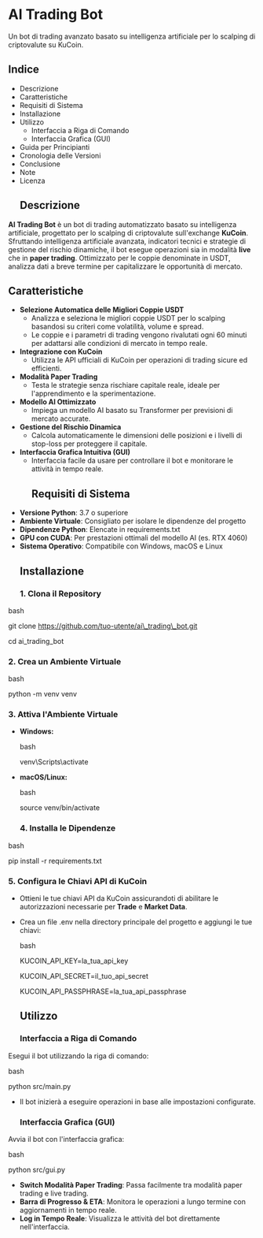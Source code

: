 # **AI Trading Bot**
Un bot di trading avanzato basato su intelligenza artificiale per lo scalping di criptovalute su KuCoin.
## **Indice**
- Descrizione
- Caratteristiche
- Requisiti di Sistema
- Installazione
- Utilizzo
  - Interfaccia a Riga di Comando
  - Interfaccia Grafica (GUI)
- Guida per Principianti
- Cronologia delle Versioni
- Conclusione
- Note
- Licenza
  ## **Descrizione**
**AI Trading Bot** è un bot di trading automatizzato basato su intelligenza artificiale, progettato per lo scalping di criptovalute sull'exchange **KuCoin**. Sfruttando intelligenza artificiale avanzata, indicatori tecnici e strategie di gestione del rischio dinamiche, il bot esegue operazioni sia in modalità **live** che in **paper trading**. Ottimizzato per le coppie denominate in USDT, analizza dati a breve termine per capitalizzare le opportunità di mercato.
## **Caratteristiche**
- **Selezione Automatica delle Migliori Coppie USDT**
  - Analizza e seleziona le migliori coppie USDT per lo scalping basandosi su criteri come volatilità, volume e spread.
  - Le coppie e i parametri di trading vengono rivalutati ogni 60 minuti per adattarsi alle condizioni di mercato in tempo reale.
- **Integrazione con KuCoin**
  - Utilizza le API ufficiali di KuCoin per operazioni di trading sicure ed efficienti.
- **Modalità Paper Trading**
  - Testa le strategie senza rischiare capitale reale, ideale per l'apprendimento e la sperimentazione.
- **Modello AI Ottimizzato**
  - Impiega un modello AI basato su Transformer per previsioni di mercato accurate.
- **Gestione del Rischio Dinamica**
  - Calcola automaticamente le dimensioni delle posizioni e i livelli di stop-loss per proteggere il capitale.
- **Interfaccia Grafica Intuitiva (GUI)**
  - Interfaccia facile da usare per controllare il bot e monitorare le attività in tempo reale.
    ## **Requisiti di Sistema**
- **Versione Python**: 3.7 o superiore
- **Ambiente Virtuale**: Consigliato per isolare le dipendenze del progetto
- **Dipendenze Python**: Elencate in requirements.txt
- **GPU con CUDA**: Per prestazioni ottimali del modello AI (es. RTX 4060)
- **Sistema Operativo**: Compatibile con Windows, macOS e Linux
  ## **Installazione**
  ### **1. Clona il Repository**
bash

git clone https://github.com/tuo-utente/ai\_trading\_bot.git

cd ai\_trading\_bot
### **2. Crea un Ambiente Virtuale**
bash

python -m venv venv
### **3. Attiva l'Ambiente Virtuale**
- **Windows:**

  bash

  venv\Scripts\activate

- **macOS/Linux:**

  bash

  source venv/bin/activate
  ### **4. Installa le Dipendenze**
bash

pip install -r requirements.txt
### **5. Configura le Chiavi API di KuCoin**
- Ottieni le tue chiavi API da KuCoin assicurandoti di abilitare le autorizzazioni necessarie per **Trade** e **Market Data**.
- Crea un file .env nella directory principale del progetto e aggiungi le tue chiavi:

  bash

  KUCOIN\_API\_KEY=la\_tua\_api\_key

  KUCOIN\_API\_SECRET=il\_tuo\_api\_secret

  KUCOIN\_API\_PASSPHRASE=la\_tua\_api\_passphrase
  ## **Utilizzo**
  ### **Interfaccia a Riga di Comando**
Esegui il bot utilizzando la riga di comando:

bash

python src/main.py

- Il bot inizierà a eseguire operazioni in base alle impostazioni configurate.
  ### **Interfaccia Grafica (GUI)**
Avvia il bot con l'interfaccia grafica:

bash

python src/gui.py

- **Switch Modalità Paper Trading**: Passa facilmente tra modalità paper trading e live trading.
- **Barra di Progresso & ETA**: Monitora le operazioni a lungo termine con aggiornamenti in tempo reale.
- **Log in Tempo Reale**: Visualizza le attività del bot direttamente nell'interfaccia.

